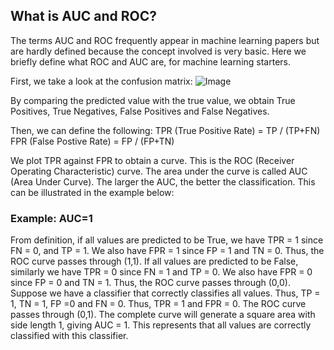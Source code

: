## What is AUC and ROC?

The terms AUC and ROC frequently appear in machine learning papers but are hardly defined because the concept involved is very basic. Here we briefly define what ROC and AUC are, for machine learning starters.

First, we take a look at the confusion matrix:
![Image](https://www.google.com/url?sa=i&rct=j&q=&esrc=s&source=images&cd=&ved=2ahUKEwjtr8_Xi7zjAhWEA2MBHSOLBnYQjRx6BAgBEAQ&url=https%3A%2F%2Ftowardsdatascience.com%2Funderstanding-confusion-matrix-a9ad42dcfd62&psig=AOvVaw2OGDOJD-Uk3u7DOY3-FkCW&ust=1563457629430414)

By comparing the predicted value with the true value, we obtain True Positives, True Negatives, False Positives and False Negatives. 

Then, we can define the following:
TPR (True Positive Rate) = TP / (TP+FN)
FPR (False Postive Rate) = FP / (FP+TN)

We plot TPR against FPR to obtain a curve. This is the ROC (Receiver Operating Characteristic) curve. The area under the curve is called AUC (Area Under Curve). The larger the AUC, the better the classification. This can be illustrated in the example below:

### Example: AUC=1
From definition, if all values are predicted to be True, we have TPR = 1 since FN = 0, and TP = 1. We also have FPR = 1 since FP = 1 and TN = 0. Thus, the ROC curve passes through (1,1).
If all values are predicted to be False, similarly we have TPR = 0 since FN = 1 and TP = 0. We also have FPR = 0 since FP = 0 and TN = 1. Thus, the ROC curve passes through (0,0).
Suppose we have a classifier that correctly classifies all values. Thus, TP = 1, TN = 1, FP =0 and FN = 0. Thus, TPR = 1 and FPR = 0. The ROC curve passes through (0,1). 
The complete curve will generate a square area with side length 1, giving AUC = 1. This represents that all values are correctly classified with this classifier.
